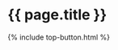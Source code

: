 # {{ page.title }}

<style>
  a {font-weight: 300;}
  p, ul, ol, blockquote {text-align: justify;}
  @media (max-width: 800px) { /* for small screens, don't justify */
  	p, ul, ol, blockquote {text-align: left;}
  }
  body {-webkit-font-smoothing: subpixel-antialiased;} /* consistent font across browsers */
</style>

{% include top-button.html %}


